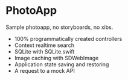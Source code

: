# PhotoApp
Sample photoapp, no storyboards, no xibs. 

- 100% programmatically created controllers
- Context realtime search 
- SQLite with SQLite.swift 
- Image caching with SDWebImage
- Application state saving and restoring
- A request to a mock API 
